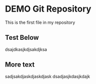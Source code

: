 # DEMO Git Repository
This is the first file in my repository

## Test Below

dsajdkasjkdjsakdjksa

## More text

sadjsakdjaskdjaskdjask
dsadjasjkdasjkdajk
